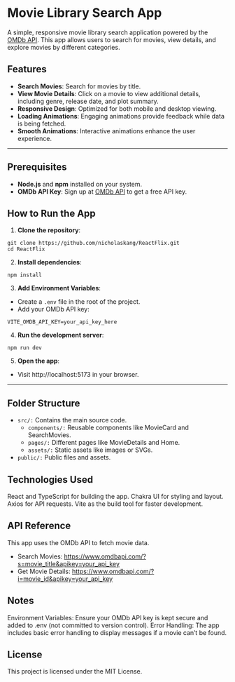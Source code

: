 # Movie Library Search App

A simple, responsive movie library search application powered by the [OMDb API](http://www.omdbapi.com/). This app allows users to search for movies, view details, and explore movies by different categories.

## Features

- **Search Movies**: Search for movies by title.
- **View Movie Details**: Click on a movie to view additional details, including genre, release date, and plot summary.
- **Responsive Design**: Optimized for both mobile and desktop viewing.
- **Loading Animations**: Engaging animations provide feedback while data is being fetched.
- **Smooth Animations**: Interactive animations enhance the user experience.

---

## Prerequisites

- **Node.js** and **npm** installed on your system.
- **OMDb API Key**: Sign up at [OMDb API](http://www.omdbapi.com/apikey.aspx) to get a free API key.

## How to Run the App

1. **Clone the repository**:

```
git clone https://github.com/nicholaskang/ReactFlix.git
cd ReactFlix
```

2. **Install dependencies**:

```
npm install
```

3. **Add Environment Variables**:

- Create a `.env` file in the root of the project.
- Add your OMDb API key:

```
VITE_OMDB_API_KEY=your_api_key_here
```

4. **Run the development server**:

```
npm run dev
```

5. **Open the app**:

- Visit http://localhost:5173 in your browser.

---

## Folder Structure

- `src/:` Contains the main source code.
  - `components/:` Reusable components like MovieCard and SearchMovies.
  - `pages/:` Different pages like MovieDetails and Home.
  - `assets/:` Static assets like images or SVGs.
- `public/:` Public files and assets.

## Technologies Used

React and TypeScript for building the app.
Chakra UI for styling and layout.
Axios for API requests.
Vite as the build tool for faster development.

## API Reference

This app uses the OMDb API to fetch movie data.

- Search Movies: https://www.omdbapi.com/?s=movie_title&apikey=your_api_key
- Get Movie Details: https://www.omdbapi.com/?i=movie_id&apikey=your_api_key

## Notes

Environment Variables: Ensure your OMDb API key is kept secure and added to .env (not committed to version control).
Error Handling: The app includes basic error handling to display messages if a movie can’t be found.

## License

This project is licensed under the MIT License.
